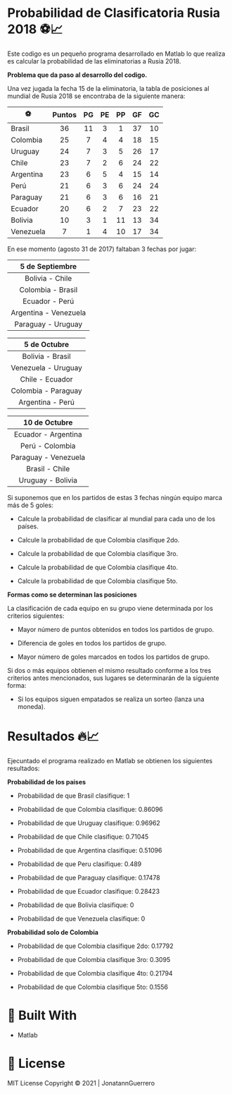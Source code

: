 # Probabilidad de Clasificatoria Rusia 2018 ⚽📈
Este codigo es un pequeño programa desarrollado en Matlab lo que realiza es calcular la probabilidad de las eliminatorias a Rusia 2018.

**Problema que da paso al desarrollo del codigo.**

Una vez jugada la fecha 15 de la eliminatoria, la tabla de posiciones al mundial
de Rusia 2018 se encontraba de la siguiente manera:

| ⚽ | Puntos  | PG | PE | PP | GF | GC  |
| ------------ | :------------: | :------------: | :------------: | :------------: | :------------: | :------------: |
| Brasil    | 36 | 11 | 3 | 1  | 37 | 10 |
| Colombia  | 25 | 7  | 4 | 4  | 18 | 15 |
| Uruguay   | 24 | 7  | 3 | 5  | 26 | 17 |
| Chile     | 23 | 7  | 2 | 6  | 24 | 22 |
| Argentina | 23 | 6  | 5 | 4  | 15 | 14 |
| Perú      | 21 | 6  | 3 | 6  | 24 | 24 |
| Paraguay  | 21 | 6  | 3 | 6  | 16 | 21 |
| Ecuador   | 20 | 6  | 2 | 7  | 23 | 22 |
| Bolivia   | 10 | 3  | 1 | 11 | 13 | 34 |
| Venezuela | 7  | 1  | 4 | 10 | 17 | 34 |

En ese momento (agosto 31 de 2017) faltaban 3 fechas por jugar:                

| 5 de Septiembre       |
| :------------:        |
| Bolivia - Chile       |
| Colombia - Brasil     |
| Ecuador - Perú        |
| Argentina - Venezuela |
| Paraguay - Uruguay    | 


| 5 de Octubre          |
| :------------:        |
| Bolivia - Brasil      |
| Venezuela - Uruguay   |
| Chile - Ecuador       |
| Colombia - Paraguay   |
| Argentina - Perú      |


| 10 de Octubre        |
| :------------:       |
| Ecuador - Argentina  |
| Perú - Colombia      |
| Paraguay - Venezuela |
| Brasil - Chile       |
| Uruguay - Bolivia    |

Si suponemos que en los partidos de estas 3 fechas ningún equipo marca más
de 5 goles:

- Calcule la probabilidad de clasificar al mundial para cada uno de los
países.

- Calcule la probabilidad de que Colombia clasifique 2do.

- Calcule la probabilidad de que Colombia clasifique 3ro.

- Calcule la probabilidad de que Colombia clasifique 4to.

- Calcule la probabilidad de que Colombia clasifique 5to.

**Formas como se determinan las posiciones**

La clasificación de cada equipo en su grupo viene determinada por los criterios
siguientes:

- Mayor número de puntos obtenidos en todos los partidos de grupo.

- Diferencia de goles en todos los partidos de grupo.

- Mayor número de goles marcados en todos los partidos de grupo.

Si dos o más equipos obtienen el mismo resultado conforme a los tres criterios
antes mencionados, sus lugares se determinarán de la siguiente forma:

- Si los equipos siguen empatados se realiza un sorteo (lanza una moneda).

# Resultados 🔥📈

Ejecuntado el programa realizado en Matlab se obtienen los siguientes resultados:

**Probabilidad de los paises**
- Probabilidad de que Brasil clasifique: 1

- Probabilidad de que Colombia clasifique: 0.86096

- Probabilidad de que Uruguay clasifique: 0.96962

- Probabilidad de que Chile clasifique: 0.71045

- Probabilidad de que Argentina clasifique: 0.51096

- Probabilidad de que Peru clasifique: 0.489

- Probabilidad de que Paraguay clasifique: 0.17478

- Probabilidad de que Ecuador clasifique: 0.28423

- Probabilidad de que Bolivia clasifique: 0

- Probabilidad de que Venezuela clasifique: 0

**Probabilidad solo de Colombia**
 
- Probabilidad de que Colombia clasifique 2do: 0.17792

- Probabilidad de que Colombia clasifique 3ro: 0.3095

- Probabilidad de que Colombia clasifique 4to: 0.21794

- Probabilidad de que Colombia clasifique 5to: 0.1556

# 🔧 Built With
- Matlab 
# 📝 License
MIT License Copyright © 2021 | JonatannGuerrero